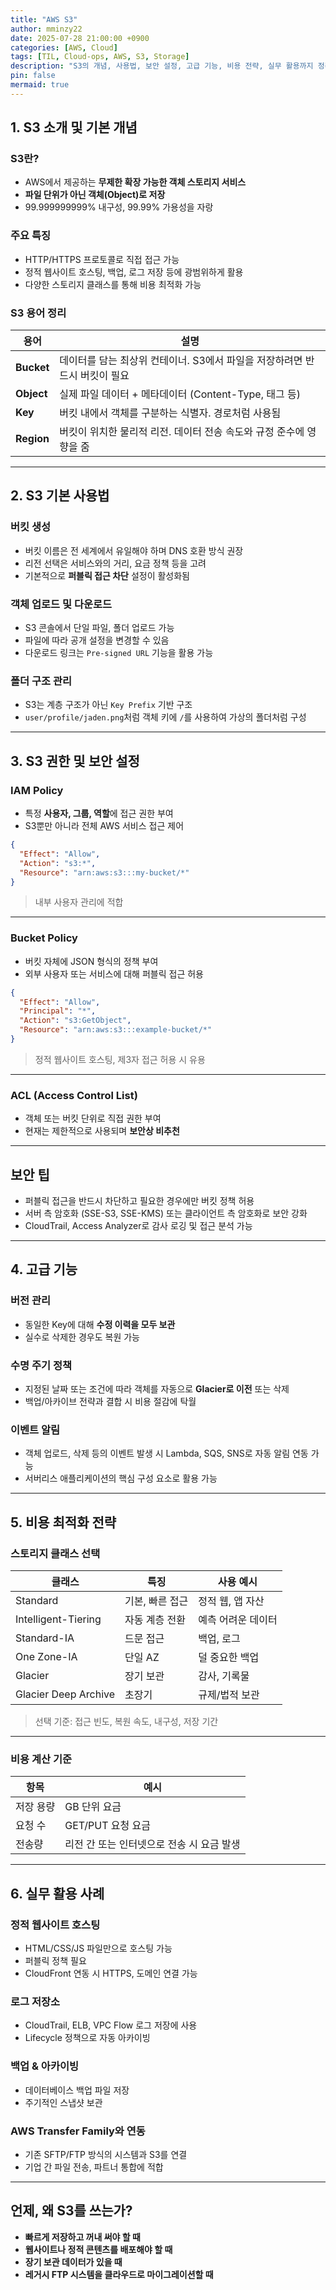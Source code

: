 ```yaml
---
title: "AWS S3"
author: mminzy22
date: 2025-07-28 21:00:00 +0900
categories: [AWS, Cloud]
tags: [TIL, Cloud-ops, AWS, S3, Storage]
description: "S3의 개념, 사용법, 보안 설정, 고급 기능, 비용 전략, 실무 활용까지 정리"
pin: false
mermaid: true
---
```



## 1. S3 소개 및 기본 개념

### S3란?

* AWS에서 제공하는 **무제한 확장 가능한 객체 스토리지 서비스**
* **파일 단위가 아닌 객체(Object)로 저장**
* 99.999999999% 내구성, 99.99% 가용성을 자랑

### 주요 특징

* HTTP/HTTPS 프로토콜로 직접 접근 가능
* 정적 웹사이트 호스팅, 백업, 로그 저장 등에 광범위하게 활용
* 다양한 스토리지 클래스를 통해 비용 최적화 가능

### S3 용어 정리

| 용어         | 설명                                          |
| ---------- | ------------------------------------------- |
| **Bucket** | 데이터를 담는 최상위 컨테이너. S3에서 파일을 저장하려면 반드시 버킷이 필요 |
| **Object** | 실제 파일 데이터 + 메타데이터 (Content-Type, 태그 등)      |
| **Key**    | 버킷 내에서 객체를 구분하는 식별자. 경로처럼 사용됨               |
| **Region** | 버킷이 위치한 물리적 리전. 데이터 전송 속도와 규정 준수에 영향을 줌     |

---

## 2. S3 기본 사용법

### 버킷 생성

* 버킷 이름은 전 세계에서 유일해야 하며 DNS 호환 방식 권장
* 리전 선택은 서비스와의 거리, 요금 정책 등을 고려
* 기본적으로 **퍼블릭 접근 차단** 설정이 활성화됨

### 객체 업로드 및 다운로드

* S3 콘솔에서 단일 파일, 폴더 업로드 가능
* 파일에 따라 공개 설정을 변경할 수 있음
* 다운로드 링크는 `Pre-signed URL` 기능을 활용 가능

### 폴더 구조 관리

* S3는 계층 구조가 아닌 `Key Prefix` 기반 구조
* `user/profile/jaden.png`처럼 객체 키에 `/`를 사용하여 가상의 폴더처럼 구성

---

## 3. S3 권한 및 보안 설정

### IAM Policy

* 특정 **사용자, 그룹, 역할**에 접근 권한 부여
* S3뿐만 아니라 전체 AWS 서비스 접근 제어

```json
{
  "Effect": "Allow",
  "Action": "s3:*",
  "Resource": "arn:aws:s3:::my-bucket/*"
}
```

> 내부 사용자 관리에 적합

---

### Bucket Policy

* 버킷 자체에 JSON 형식의 정책 부여
* 외부 사용자 또는 서비스에 대해 퍼블릭 접근 허용

```json
{
  "Effect": "Allow",
  "Principal": "*",
  "Action": "s3:GetObject",
  "Resource": "arn:aws:s3:::example-bucket/*"
}
```

> 정적 웹사이트 호스팅, 제3자 접근 허용 시 유용

---

### ACL (Access Control List)

* 객체 또는 버킷 단위로 직접 권한 부여
* 현재는 제한적으로 사용되며 **보안상 비추천**

---

## 보안 팁

* 퍼블릭 접근을 반드시 차단하고 필요한 경우에만 버킷 정책 허용
* 서버 측 암호화 (SSE-S3, SSE-KMS) 또는 클라이언트 측 암호화로 보안 강화
* CloudTrail, Access Analyzer로 감사 로깅 및 접근 분석 가능

---

## 4. 고급 기능

### 버전 관리

* 동일한 Key에 대해 **수정 이력을 모두 보관**
* 실수로 삭제한 경우도 복원 가능

### 수명 주기 정책

* 지정된 날짜 또는 조건에 따라 객체를 자동으로 **Glacier로 이전** 또는 삭제
* 백업/아카이브 전략과 결합 시 비용 절감에 탁월

### 이벤트 알림

* 객체 업로드, 삭제 등의 이벤트 발생 시 Lambda, SQS, SNS로 자동 알림 연동 가능
* 서버리스 애플리케이션의 핵심 구성 요소로 활용 가능

---

## 5. 비용 최적화 전략

### 스토리지 클래스 선택

| 클래스                  | 특징        | 사용 예시      |
| -------------------- | --------- | ---------- |
| Standard             | 기본, 빠른 접근 | 정적 웹, 앱 자산 |
| Intelligent-Tiering  | 자동 계층 전환  | 예측 어려운 데이터 |
| Standard-IA          | 드문 접근     | 백업, 로그     |
| One Zone-IA          | 단일 AZ     | 덜 중요한 백업   |
| Glacier              | 장기 보관     | 감사, 기록물    |
| Glacier Deep Archive | 초장기       | 규제/법적 보관   |

> 선택 기준: 접근 빈도, 복원 속도, 내구성, 저장 기간

---

### 비용 계산 기준

| 항목    | 예시                       |
| ----- | ------------------------ |
| 저장 용량 | GB 단위 요금                 |
| 요청 수  | GET/PUT 요청 요금            |
| 전송량   | 리전 간 또는 인터넷으로 전송 시 요금 발생 |

---

## 6. 실무 활용 사례

### 정적 웹사이트 호스팅

* HTML/CSS/JS 파일만으로 호스팅 가능
* 퍼블릭 정책 필요
* CloudFront 연동 시 HTTPS, 도메인 연결 가능

### 로그 저장소

* CloudTrail, ELB, VPC Flow 로그 저장에 사용
* Lifecycle 정책으로 자동 아카이빙

### 백업 & 아카이빙

* 데이터베이스 백업 파일 저장
* 주기적인 스냅샷 보관

### AWS Transfer Family와 연동

* 기존 SFTP/FTP 방식의 시스템과 S3를 연결
* 기업 간 파일 전송, 파트너 통합에 적합

---

## 언제, 왜 S3를 쓰는가?

* **빠르게 저장하고 꺼내 써야 할 때**
* **웹사이트나 정적 콘텐츠를 배포해야 할 때**
* **장기 보관 데이터가 있을 때**
* **레거시 FTP 시스템을 클라우드로 마이그레이션할 때**
